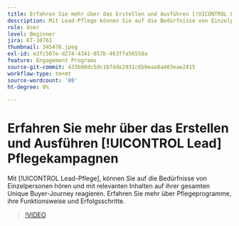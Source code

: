 ```yaml
---
title: Erfahren Sie mehr über das Erstellen und Ausführen [!UICONTROL Lead] Pflegekampagnen
description: Mit Lead-Pflege können Sie auf die Bedürfnisse von Einzelpersonen hören und mit relevanten Inhalten während der gesamten Journey von Einzelkäufern reagieren. Erfahren Sie mehr über Pflegeprogramme, ihre Funktionsweise und Erfolgsschritte.
role: User
level: Beginner
jira: KT-10761
thumbnail: 345478.jpeg
exl-id: e2fc507e-d274-4341-857b-463ffa56558a
feature: Engagement Programs
source-git-commit: 433b00dc5dc1b7dde2931c6b9eaa8a403eae2415
workflow-type: tm+mt
source-wordcount: '80'
ht-degree: 0%

---
```


# Erfahren Sie mehr über das Erstellen und Ausführen [!UICONTROL Lead] Pflegekampagnen

Mit [!UICONTROL Lead-Pflege], können Sie auf die Bedürfnisse von Einzelpersonen hören und mit relevanten Inhalten auf ihrer gesamten Unique Buyer-Journey reagieren. Erfahren Sie mehr über Pflegeprogramme, ihre Funktionsweise und Erfolgsschritte.

>[!VIDEO](https://video.tv.adobe.com/v/345478/?quality=12&learn=on)
